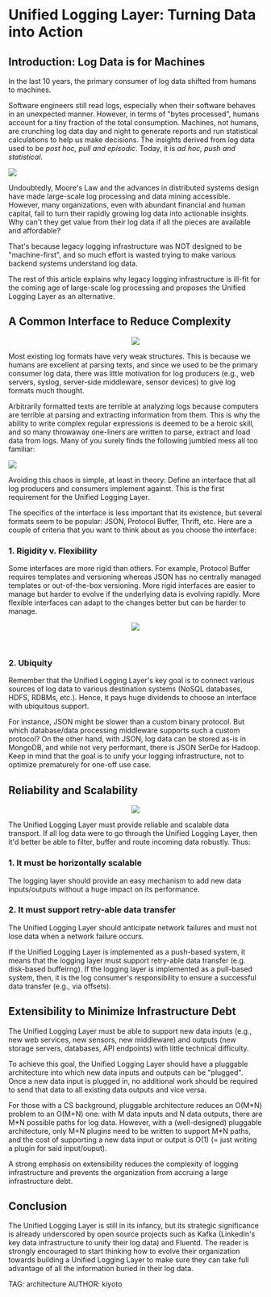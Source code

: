 # Unified Logging Layer: Turning Data into Action

## Introduction: Log Data is  for Machines

In the last 10 years, the primary consumer of log data shifted from humans to machines.

Software engineers still read logs, especially when their software behaves in an unexpected manner. However, in terms of "bytes processed", humans account for a tiny fraction of the total consumption. Machines, not humans, are crunching log data day and night to generate reports and run statistical calculations to help us make decisions. The insights derived from log data used to be _post hoc, pull and episodic_. Today, it is _ad hoc, push and statistical_.

<img style="max-width:100%" src="/images/blog/unified-logging-machine-to-machine.png"/>

Undoubtedly, Moore's Law and the advances in distributed systems design have made large-scale log processing and data mining accessible. However, many organizations, even with abundant financial and human capital, fail to turn their rapidly growing log data into actionable insights. Why can't they get value from their log data if all the pieces are available and affordable?

That's because legacy logging infrastructure was NOT designed to be "machine-first", and so much effort is wasted trying to make various backend systems understand log data.

The rest of this article explains why legacy logging infrastructure is ill-fit for the coming age of large-scale log processing and proposes the Unified Logging Layer as an alternative.

## A Common Interface to Reduce Complexity

<center><img style="max-width:70%" src="/images/blog/unified-logging-pluggable.png"></center>

Most existing log formats have very weak structures. This is because we humans are excellent at parsing texts, and since we used to be the primary consumer log data, there was little motivation for log producers (e.g., web servers, syslog, server-side middleware, sensor devices) to give log formats much thought.

Arbitrarily formatted texts are terrible at analyzing logs because computers are terrible at parsing and extracting information from them. This is why the ability to write complex regular expressions is deemed to be a heroic skill, and so many throwaway one-liners are written to parse, extract and load data from logs. Many of you surely finds the following jumbled mess all too familiar:

<img style="max-width:100%" src="/images/fluentd-before.png"/>

Avoiding this chaos is simple, at least in theory: Define an interface that all log producers and consumers implement against. This is the first requirement for the Unified Logging Layer.

The specifics of the interface is less important that its existence, but several formats seem to be popular: JSON, Protocol Buffer, Thrift, etc. Here are a couple of criteria that you want to think about as you choose the interface:

### 1. Rigidity v. Flexibility

Some interfaces are more rigid than others. For example, Protocol Buffer requires templates and versioning whereas JSON has no centrally managed templates or out-of-the-box versioning. More rigid interfaces are easier to manage but harder to evolve if the underlying data is evolving rapidly. More flexible interfaces can adapt to the changes better but can be harder to manage.

<center><p><img style="max-width:70%" src="/images/blog/unified-logging-protocol.png"></p><br/></center>

### 2. Ubiquity

Remember that the Unified Logging Layer's key goal is to connect various sources of log data to various destination systems (NoSQL databases, HDFS, RDBMs, etc.). Hence, it pays huge dividends to choose an interface with ubiquitous support.

For instance, JSON might be slower than a custom binary protocol. But which database/data processing middleware supports such a custom protocol? On the other hand, with JSON, log data can be stored as-is in MongoDB, and while not very performant, there is JSON SerDe for Hadoop. Keep in mind that the goal is to unify your logging infrastructure, not to optimize prematurely for one-off use case.

## Reliability and Scalability

<center><img style="max-width:100%" src="/images/blog/unified-logging-scalable.png"></center>

The Unified Logging Layer must provide reliable and scalable data transport. If all log data were to go through the Unified Logging Layer, then it'd better be able to filter, buffer and route incoming data robustly. Thus:

### 1. It must be horizontally scalable

The logging layer should provide an easy mechanism to add new data inputs/outputs without a huge impact on its performance.

### 2. It must support retry-able data transfer

The Unified Logging Layer should anticipate network failures and must not lose data when a network failure occurs.

If the Unified Logging Layer is implemented as a push-based system, it means that the logging layer must support retry-able data transfer (e.g. disk-based buffeirng). If the logging layer is implemented as a pull-based system, then, it is the log consumer's responsibility to ensure a successful data transfer (e.g., via offsets).

## Extensibility to Minimize Infrastructure Debt

The Unified Logging Layer must be able to support new data inputs (e.g., new web services, new sensors, new middleware) and outputs (new storage servers, databases, API endpoints) with little technical difficulty.

To achieve this goal, the Unified Logging Layer should have a pluggable architecture into which new data inputs and outputs can be "plugged". Once a new data input is plugged in, no additional work should be required to send that data to all existing data outputs and vice versa.

For those with a CS background, pluggable architecture reduces an O(M\*N) problem to an O(M+N) one: with M data inputs and N data outputs, there are M\*N possible paths for log data. However, with a (well-designed) pluggable architecture, only M+N plugins need to be written to support M\*N paths, and the cost of supporting a new data input or output is O(1) (= just writing a plugin for said input/ouput).

A strong emphasis on extensibility reduces the complexity of logging infrastructure and prevents the organization from accruing a large infrastructure debt.

## Conclusion

The Unified Logging Layer is still in its infancy, but its strategic significance is already underscored by open source projects such as Kafka (LinkedIn's key data infrastructure to unify their log data) and Fluentd. The reader is strongly encouraged to start thinking how to evolve their organization towards building a Unified Logging Layer to make sure they can take full advantage of all the information buried in their log data.

TAG: architecture
AUTHOR: kiyoto
